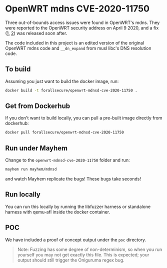 # OpenWRT mdns CVE-2020-11750

Three out-of-bounds access issues were found in OpenWRT's mdns. They were reported to the OpenWRT security address on April 9 2020, and a fix ([1](https://git.openwrt.org/?p=project/mdnsd.git;a=commit;h=e74a3f9883199e9db7220d52b78e5fbdb4441ca3), [2](https://git.openwrt.org/?p=project/mdnsd.git;a=commit;h=cdac0460ba50dc45735f0be2e19a5a8efc3dafe1)) was released soon after.

The code included in this project is an edited version of the original OpenWRT mdns code and `__dn_expand` from musl libc's DNS resolution code.

## To build

Assuming you just want to build the docker image, run:

```bash
docker build -t forallsecure/openwrt-mdnsd-cve-2020-11750 .
```

## Get from Dockerhub

If you don't want to build locally, you can pull a pre-built image
directly from dockerhub:

```bash
docker pull forallsecure/openwrt-mdnsd-cve-2020-11750
```


## Run under Mayhem

Change to the `openwrt-mdnsd-cve-2020-11750` folder and run:

```bash
mayhem run mayhem/mdnsd
```

and watch Mayhem replicate the bugs! These bugs take seconds!

## Run locally

You can run this locally by running the libfuzzer harness or standalone harness
with qemu-afl inside the docker container.

## POC

We have included a proof of concept output under the `poc`
directory.

> Note: Fuzzing has some degree of non-determinism, so when you run
yourself you may not get exactly this file.  This is expected; your
output should still trigger the Oniguruma regex bug.
